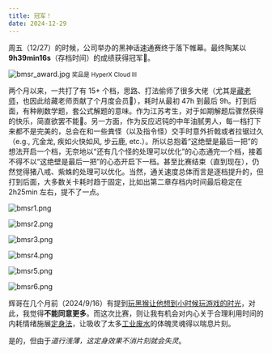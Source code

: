 ```yaml
---
title: 冠军！
date: 2024-12-29
---
```


周五（12/27）的时候，公司举办的黑神话速通赛终于落下帷幕。最终陶某以 **9h39min16s**（存档时间）的成绩获得冠军🎉。

<p class="flex flex-col items-center">
  <img src="/bmsr_award.jpg" alt="bmsr_award.jpg">
  <small>奖品是 HyperX Cloud III</small>
</p>

两个月以来，一共打了有 15+ 个档，思路、打法偷师了很多大佬（尤其是[藏老师](https://v.douyin.com/iyeC6o4d/)，也因此给藏老师贡献了个月度会员🐶），耗时从最初 47h 到最后 9h。打到后面，有种刷数学题，套公式解题的意味。作为江苏考生，对于如期解题后骤然获得的快乐，简直欲罢不能🐶。另一方面，作为反应迟钝的中年油腻男人，每一档打下来都不是完美的，总会在和一些粪怪（以及指令怪）交手时意外折戟或者拉锯过久（e.g., 亢金龙, 疾如火快如风, 步云鹿, etc.）。所以总抱着“这绝壁是最后一把”的想法开启一个档，无奈地以“还有几个怪的处理可以优化”的心态通完一个档，接着不得不以“这绝壁是最后一把”的心态开启下一档。甚至比赛结束（直到现在），仍然觉得猪八戒、紫蛛的处理可以优化。当然，通关速度总体而言是逐档提升的，但打到后面，大多数关卡耗时趋于固定，比如出第二章存档内时间最后稳定在 2h25min 左右，提不了一点。

![bmsr1.png](/bmsr1.png)

![bmsr2.png](/bmsr2.png)

![bmsr3.png](/bmsr3.png)

![bmsr4.png](/bmsr4.png)

![bmsr5.png](/bmsr5.png)

![bmsr6.png](/bmsr6.png)

辉哥在几个月前（2024/9/16）有提到[玩黑猴让他想到小时候玩游戏的时光](https://greyli.com/histories/#lwptoc33)，对此，我觉得**不能同意更多**。而这次比赛，则让我有机会对内心关于合理利用时间的内耗情绪施展[定身法](https://wiki.biligame.com/wukong/%E5%AE%9A%E8%BA%AB%E6%B3%95)，让吸收了太多[工业废水](https://baike.baidu.com/item/%E6%88%91%E5%92%BD%E4%B8%8B%E4%B8%80%E6%9E%9A%E9%93%81%E5%81%9A%E7%9A%84%E6%9C%88%E4%BA%AE%E2%80%A6%E2%80%A6/61161043)的体魄灵魂得以喘息片刻。

是的，但由于*道行浅薄，这定身效果不消片刻就会失灵*。